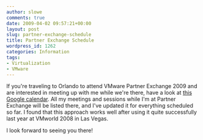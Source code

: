 ```yaml
---
author: slowe
comments: true
date: 2009-04-02 09:57:21+00:00
layout: post
slug: partner-exchange-schedule
title: Partner Exchange Schedule
wordpress_id: 1262
categories: Information
tags:
- Virtualization
- VMware
---
```


If you're traveling to Orlando to attend VMware Partner Exchange 2009 and are interested in meeting up with me while we're there, have a look at [this Google calendar](http://www.google.com/calendar/embed?src=2a2febo6t250b03pau0s1t0crk%40group.calendar.google.com&ctz=America/New_York&pvttk=e7dda7d13a5d9e7494877aedec0d5501). All my meetings and sessions while I'm at Partner Exchange will be listed there, and I've updated it for everything scheduled so far. I found that this approach works well after using it quite successfully last year at VMworld 2008 in Las Vegas.

I look forward to seeing you there!
